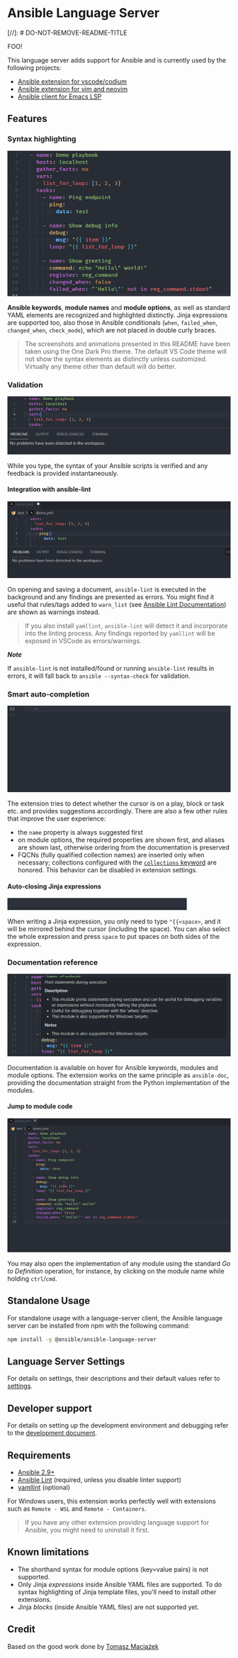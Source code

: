 # Ansible Language Server

[//]: # DO-NOT-REMOVE-README-TITLE

FOO!

This language server adds support for Ansible and is currently used by the
following projects:

- [Ansible extension for vscode/codium](https://github.com/ansible/vscode-ansible)
- [Ansible extension for vim and neovim](https://github.com/yaegassy/coc-ansible)
- [Ansible client for Emacs LSP](https://emacs-lsp.github.io/lsp-mode/page/lsp-ansible/)

## Features

### Syntax highlighting

![Syntax highlighting](https://github.com/ansible/ansible-language-server/raw/main/docs/images/syntax-highlighting.png)

**Ansible keywords**, **module names** and **module options**, as well as
standard YAML elements are recognized and highlighted distinctly. Jinja
expressions are supported too, also those in Ansible conditionals (`when`,
`failed_when`, `changed_when`, `check_mode`), which are not placed in double
curly braces.

> The screenshots and animations presented in this README have been taken using
> the One Dark Pro theme. The default VS Code theme will not show the syntax
> elements as distinctly unless customized. Virtually any theme other than
> default will do better.

### Validation

![YAML validation](https://github.com/ansible/ansible-language-server/raw/main/docs/images/yaml-validation.gif)

While you type, the syntax of your Ansible scripts is verified and any feedback
is provided instantaneously.

#### Integration with ansible-lint

![Linter support](https://github.com/ansible/ansible-language-server/raw/main/docs/images/ansible-lint.gif)

On opening and saving a document, `ansible-lint` is executed in the background
and any findings are presented as errors. You might find it useful that
rules/tags added to `warn_list` (see
[Ansible Lint Documentation](https://ansible-lint.readthedocs.io/en/latest/configuring.html))
are shown as warnings instead.

> If you also install `yamllint`, `ansible-lint` will detect it and incorporate
> into the linting process. Any findings reported by `yamllint` will be exposed
> in VSCode as errors/warnings.

**_Note_**

If `ansible-lint` is not installed/found or running `ansible-lint` results in
errors, it will fall back to `ansible --syntax-check` for validation.

### Smart auto-completion

![Autocompletion](https://github.com/ansible/ansible-language-server/raw/main/docs/images/smart-completions.gif)

The extension tries to detect whether the cursor is on a play, block or task
etc. and provides suggestions accordingly. There are also a few other rules that
improve the user experience:

- the `name` property is always suggested first
- on module options, the required properties are shown first, and aliases are
  shown last, otherwise ordering from the documentation is preserved
- FQCNs (fully qualified collection names) are inserted only when necessary;
  collections configured with the [`collections` keyword] are honored. This
  behavior can be disabled in extension settings.

[`collections` keyword]:
  https://docs.ansible.com/ansible/latest/collections_guide/collections_using_playbooks.html#simplifying-module-names-with-the-collections-keyword

#### Auto-closing Jinja expressions

![Easier Jinja expression typing](https://github.com/ansible/ansible-language-server/raw/main/docs/images/jinja-expression.gif)

When writing a Jinja expression, you only need to type `"{{<space>`, and it will
be mirrored behind the cursor (including the space). You can also select the
whole expression and press `space` to put spaces on both sides of the
expression.

### Documentation reference

![Documentation on hover](https://github.com/ansible/ansible-language-server/raw/main/docs/images/hover-documentation-module.png)

Documentation is available on hover for Ansible keywords, modules and module
options. The extension works on the same principle as `ansible-doc`, providing
the documentation straight from the Python implementation of the modules.

#### Jump to module code

![Go to code on Ctrl+click](https://github.com/ansible/ansible-language-server/raw/main/docs/images/go-to-definition.gif)

You may also open the implementation of any module using the standard _Go to
Definition_ operation, for instance, by clicking on the module name while
holding `ctrl`/`cmd`.

## Standalone Usage

For standalone usage with a language-server client, the Ansible language server
can be installed from npm with the following command:

```bash
npm install -g @ansible/ansible-language-server
```

## Language Server Settings

For details on settings, their descriptions and their default values refer to
[settings](https://als.readthedocs.io/en/latest/settings/).

## Developer support

For details on setting up the development environment and debugging refer to the
[development document].

[development document]:
  https://github.com/ansible/ansible-language-server/blob/main/docs/development.md

## Requirements

- [Ansible 2.9+](https://docs.ansible.com/ansible/latest/index.html)
- [Ansible Lint](https://ansible-lint.readthedocs.io/en/latest/) (required,
  unless you disable linter support)
- [yamllint](https://yamllint.readthedocs.io/en/stable/) (optional)

For Windows users, this extension works perfectly well with extensions such as
`Remote - WSL` and `Remote - Containers`.

> If you have any other extension providing language support for Ansible, you
> might need to uninstall it first.

## Known limitations

- The shorthand syntax for module options (key=value pairs) is not supported.
- Only Jinja _expressions_ inside Ansible YAML files are supported. To do syntax
  highlighting of Jinja template files, you'll need to install other extensions.
- Jinja _blocks_ (inside Ansible YAML files) are not supported yet.

## Credit

Based on the good work done by
[Tomasz Maciążek](https://github.com/tomaciazek/vscode-ansible)
